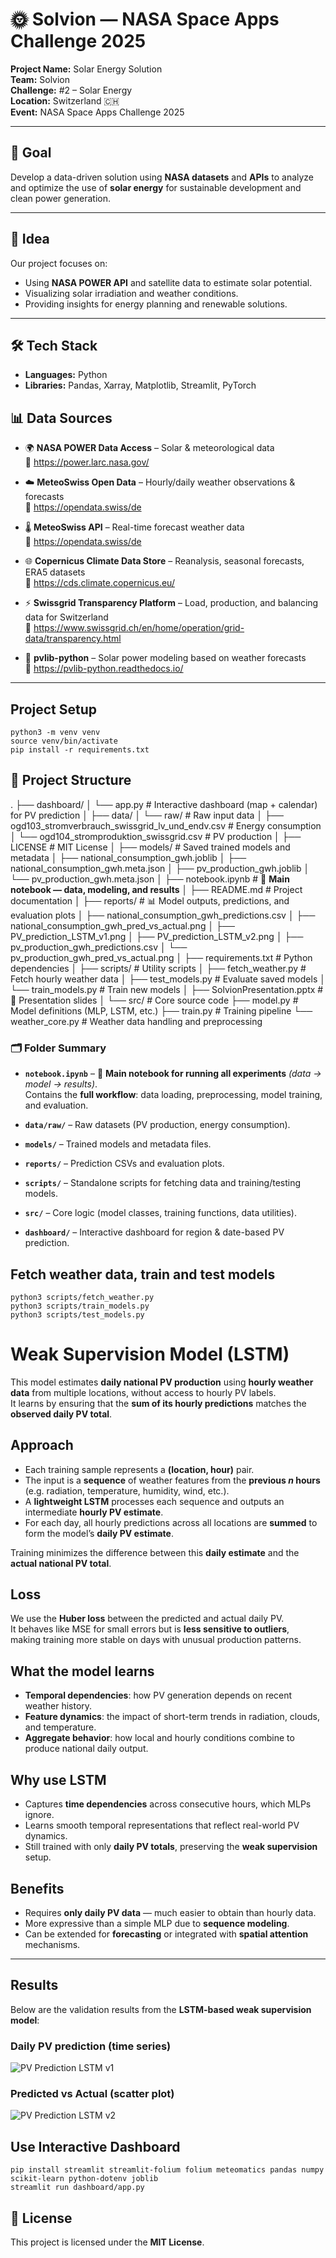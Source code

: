 # 🌞 Solvion — NASA Space Apps Challenge 2025

**Project Name:** Solar Energy Solution  
**Team:** Solvion  
**Challenge:** #2 – Solar Energy  
**Location:** Switzerland 🇨🇭  
**Event:** NASA Space Apps Challenge 2025  

---

## 🚀 Goal
Develop a data-driven solution using **NASA datasets** and **APIs** to analyze and optimize the use of **solar energy** for sustainable development and clean power generation.

---

## 🧠 Idea
Our project focuses on:
- Using **NASA POWER API** and satellite data to estimate solar potential.
- Visualizing solar irradiation and weather conditions.
- Providing insights for energy planning and renewable solutions.

---

## 🛠️ Tech Stack
- **Languages:** Python
- **Libraries:** Pandas, Xarray, Matplotlib, Streamlit, PyTorch

    
## 📊 Data Sources

- 🌍 **NASA POWER Data Access** – Solar & meteorological data  
  🔗 https://power.larc.nasa.gov/  

- ☁️ **MeteoSwiss Open Data** – Hourly/daily weather observations & forecasts  
  🔗 https://opendata.swiss/de  

- 🌡 **MeteoSwiss API** – Real-time forecast weather data  
  🔗 https://opendata.swiss/de  

- 🌐 **Copernicus Climate Data Store** – Reanalysis, seasonal forecasts, ERA5 datasets  
  🔗 https://cds.climate.copernicus.eu/  

- ⚡ **Swissgrid Transparency Platform** – Load, production, and balancing data for Switzerland  
  🔗 https://www.swissgrid.ch/en/home/operation/grid-data/transparency.html  

- 🔧 **pvlib-python** – Solar power modeling based on weather forecasts  
  🔗 https://pvlib-python.readthedocs.io/  

---

## Project Setup

```
python3 -m venv venv
source venv/bin/activate
pip install -r requirements.txt
```

## 📂 Project Structure
.
├── dashboard/
│   └── app.py                         # Interactive dashboard (map + calendar) for PV prediction
│
├── data/
│   └── raw/                           # Raw input data
│       ├── ogd103_stromverbrauch_swissgrid_lv_und_endv.csv   # Energy consumption
│       └── ogd104_stromproduktion_swissgrid.csv              # PV production
│
├── LICENSE                            # MIT License
│
├── models/                            # Saved trained models and metadata
│   ├── national_consumption_gwh.joblib
│   ├── national_consumption_gwh.meta.json
│   ├── pv_production_gwh.joblib
│   └── pv_production_gwh.meta.json
│
├── notebook.ipynb                     # 🧠 **Main notebook — data, modeling, and results**
│
├── README.md                          # Project documentation
│
├── reports/                           # 📊 Model outputs, predictions, and evaluation plots
│   ├── national_consumption_gwh_predictions.csv
│   ├── national_consumption_gwh_pred_vs_actual.png
│   ├── PV_prediction_LSTM_v1.png
│   ├── PV_prediction_LSTM_v2.png
│   ├── pv_production_gwh_predictions.csv
│   └── pv_production_gwh_pred_vs_actual.png
│
├── requirements.txt                   # Python dependencies
│
├── scripts/                           # Utility scripts
│   ├── fetch_weather.py               # Fetch hourly weather data
│   ├── test_models.py                 # Evaluate saved models
│   └── train_models.py                # Train new models
│
├── SolvionPresentation.pptx           # 🎯 Presentation slides
│
└── src/                               # Core source code
    ├── model.py                       # Model definitions (MLP, LSTM, etc.)
    ├── train.py                       # Training pipeline
    └── weather_core.py                # Weather data handling and preprocessing


### 🗂️ Folder Summary

- **`notebook.ipynb`** – 🧠 **Main notebook for running all experiments** *(data → model → results)*.  
  Contains the **full workflow**: data loading, preprocessing, model training, and evaluation.

- **`data/raw/`** – Raw datasets (PV production, energy consumption).

- **`models/`** – Trained models and metadata files.

- **`reports/`** – Prediction CSVs and evaluation plots.

- **`scripts/`** – Standalone scripts for fetching data and training/testing models.

- **`src/`** – Core logic (model classes, training functions, data utilities).

- **`dashboard/`** – Interactive dashboard for region & date-based PV prediction.


## Fetch weather data, train and test models
```
python3 scripts/fetch_weather.py
python3 scripts/train_models.py 
python3 scripts/test_models.py 
```

# Weak Supervision Model (LSTM)

This model estimates **daily national PV production** using **hourly weather data** from multiple locations, without access to hourly PV labels.  
It learns by ensuring that the **sum of its hourly predictions** matches the **observed daily PV total**.

## Approach

- Each training sample represents a **(location, hour)** pair.  
- The input is a **sequence** of weather features from the **previous _n_ hours**  
  (e.g. radiation, temperature, humidity, wind, etc.).  
- A **lightweight LSTM** processes each sequence and outputs an intermediate **hourly PV estimate**.  
- For each day, all hourly predictions across all locations are **summed** to form the model’s **daily PV estimate**.

Training minimizes the difference between this **daily estimate** and the **actual national PV total**.

## Loss

We use the **Huber loss** between the predicted and actual daily PV.  
It behaves like MSE for small errors but is **less sensitive to outliers**,  
making training more stable on days with unusual production patterns.

## What the model learns

- **Temporal dependencies**: how PV generation depends on recent weather history.  
- **Feature dynamics**: the impact of short-term trends in radiation, clouds, and temperature.  
- **Aggregate behavior**: how local and hourly conditions combine to produce national daily output.

## Why use LSTM

- Captures **time dependencies** across consecutive hours, which MLPs ignore.  
- Learns smooth temporal representations that reflect real-world PV dynamics.  
- Still trained with only **daily PV totals**, preserving the **weak supervision** setup.

## Benefits

- Requires **only daily PV data** — much easier to obtain than hourly data.  
- More expressive than a simple MLP due to **sequence modeling**.  
- Can be extended for **forecasting** or integrated with **spatial attention** mechanisms.

---

## Results

Below are the validation results from the **LSTM-based weak supervision model**:

### Daily PV prediction (time series)
![PV Prediction LSTM v1](reports/PV_prediction_LSTM_v1.png)

### Predicted vs Actual (scatter plot)
![PV Prediction LSTM v2](reports/PV_prediction_LSTM_v2.png)


## Use Interactive Dashboard
```
pip install streamlit streamlit-folium folium meteomatics pandas numpy scikit-learn python-dotenv joblib
streamlit run dashboard/app.py
```

## 🧾 License
This project is licensed under the **MIT License**.


